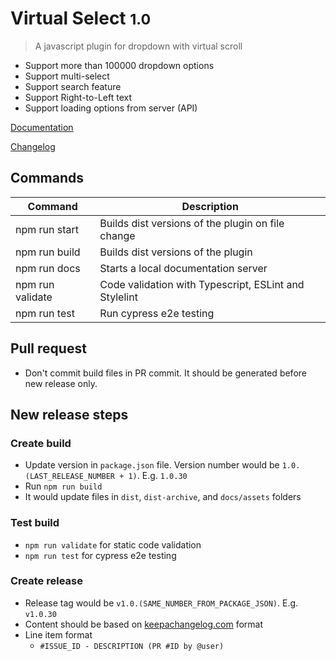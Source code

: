 # Virtual Select <small>1.0</small>

> A javascript plugin for dropdown with virtual scroll

- Support more than 100000 dropdown options
- Support multi-select
- Support search feature
- Support Right-to-Left text
- Support loading options from server (API)

[Documentation](https://sa-si-dev.github.io/virtual-select)

[Changelog](https://github.com/sa-si-dev/virtual-select/releases)

## Commands

| Command          | Description                                           |
| ---------------- | ----------------------------------------------------- |
| npm run start    | Builds dist versions of the plugin on file change     |
| npm run build    | Builds dist versions of the plugin                    |
| npm run docs     | Starts a local documentation server                   |
| npm run validate | Code validation with Typescript, ESLint and Stylelint |
| npm run test     | Run cypress e2e testing                               |

## Pull request

- Don't commit build files in PR commit. It should be generated before new release only.

## New release steps

### Create build

- Update version in `package.json` file. Version number would be `1.0.(LAST_RELEASE_NUMBER + 1)`. E.g. `1.0.30`
- Run `npm run build`
- It would update files in `dist`, `dist-archive`, and `docs/assets` folders

### Test build

- `npm run validate` for static code validation
- `npm run test` for cypress e2e testing

### Create release

- Release tag would be `v1.0.(SAME_NUMBER_FROM_PACKAGE_JSON)`. E.g. `v1.0.30`
- Content should be based on [keepachangelog.com](https://keepachangelog.com/en/1.0.0/) format
- Line item format
  - `#ISSUE_ID - DESCRIPTION (PR #ID by @user)`
